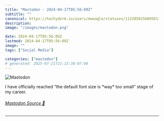 ```yaml
---
title: "Mastodon - 2024-04-17T05:56:09Z"
subtitle: ""
canonical: https://hachyderm.io/users/mweagle/statuses/112285015689561323
description:
image: "/images/mastodon.png"

date: 2024-04-17T05:56:09Z
lastmod: 2024-04-17T05:56:09Z
image: ""
tags: ["Social Media"]

categories: ["mastodon"]
# generated: 2025-07-21T21:15:38-07:00
---
```

![Mastodon](/images/mastodon.png)

<p>I have officially reached “the default font size is *way* too small” stage of my career.</p>


###### [Mastodon Source 🐘](https://hachyderm.io/@mweagle/112285015689561323)

___
